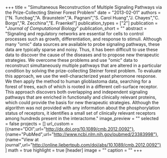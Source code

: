 +++
title = "Simultaneous Reconstruction of Multiple Signaling Pathways via the Prize-Collecting Steiner Forest Problem"
date = "2013-02-01"
authors = ["N. Tuncbag","A. Braunstein","A. Pagnani","S. Carol Huang","J. Chayes","C. Borgs","R. Zecchina","E. Fraenkel"]
publication_types = ["2"]
publication = "_Journal of Computational Biology_"
publication_short = ""
abstract = "Signaling and regulatory networks are essential for cells to control processes such as growth, differentiation, and response to stimuli. Although many \"omic\" data sources are available to probe signaling pathways, these data are typically sparse and noisy. Thus, it has been difficult to use these data to discover the cause of the diseases and to propose new therapeutic strategies. We overcome these problems and use \"omic\" data to reconstruct simultaneously multiple pathways that are altered in a particular condition by solving the prize-collecting Steiner forest problem. To evaluate this approach, we use the well-characterized yeast pheromone response. We then apply the method to human glioblastoma data, searching for a forest of trees, each of which is rooted in a different cell-surface receptor. This approach discovers both overlapping and independent signaling pathways that are enriched in functionally and clinically relevant proteins, which could provide the basis for new therapeutic strategies. Although the algorithm was not provided with any information about the phosphorylation status of receptors, it identifies a small set of clinically relevant receptors among hundreds present in the interactome."
image_preview = ""
selected = false
projects = []
url_custom = [{name="DOI",url="http://dx.doi.org/10.1089/cmb.2012.0092"},
{name="PubMed",url="http://www.ncbi.nlm.nih.gov/pubmed/23383998"},
{name="View at journal",url="http://online.liebertpub.com/doi/abs/10.1089/cmb.2012.0092"}] 
math = true
highlight = true
[header]
image = ""
caption = ""
+++
